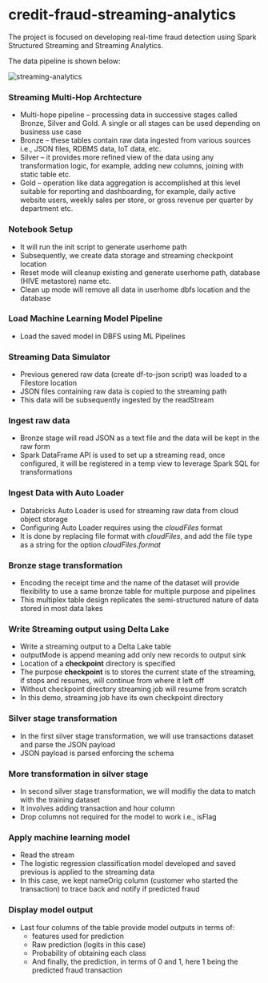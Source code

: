 # credit-fraud-streaming-analytics
The project is focused on developing real-time fraud detection using Spark Structured Streaming and Streaming Analytics.

The data pipeline is shown below:

![streaming-analytics](https://user-images.githubusercontent.com/37245809/210126645-a4dec8d9-62b0-4230-835b-314a793a3131.png)

### Streaming Multi-Hop Archtecture
* Multi-hope pipeline – processing data in successive stages called Bronze, Silver and Gold. A single or all stages can be used depending on business use case
* Bronze – these tables contain raw data ingested from various sources i.e., JSON files, RDBMS data,  IoT data, etc.
* Silver – it provides more refined view of the data using any transformation logic, for example, adding new columns, joining with static table etc. 
* Gold – operation like data aggregation is accomplished at this level suitable for reporting and dashboarding, for example, daily active website users, weekly sales per store, or gross revenue per quarter by department etc. 

### Notebook Setup
* It will run the init script to generate userhome path 
* Subsequently, we create data storage and streaming checkpoint location 
* Reset mode will cleanup existing and generate userhome path, database (HIVE metastore) name etc.
* Clean up mode will remove all data in userhome dbfs location and the database 

### Load Machine Learning Model Pipeline  
* Load the saved model in DBFS using ML Pipelines 

### Streaming Data Simulator
* Previous genered raw data (create df-to-json script) was loaded to a Filestore location 
* JSON files containing raw data is copied to the streaming path 
* This data will be subsequently ingested by the readStream 

### Ingest raw data 
* Bronze stage will read JSON as a text file and the data will be kept in the raw form
* Spark DataFrame API is used to set up a streaming read, once configured, it will be registered in a temp view to leverage Spark SQL for transformations 

### Ingest Data with Auto Loader
* Databricks Auto Loader is used for streaming raw data from cloud object storage
* Configuring Auto Loader requires using the *cloudFiles* format
* It is done by replacing file format with *cloudFiles*, and add the file type as a string for the option *cloudFiles.format*

### Bronze stage transformation
* Encoding the receipt time and the name of the dataset will provide flexibility to use a same bronze table for multiple purpose and pipelines
* This multiplex table design replicates the semi-structured nature of data stored in most data lakes 

### Write Streaming output using Delta Lake
* Write a streaming output to a Delta Lake table
* outputMode is append meaning add only new records to output sink
* Location of a **checkpoint** directory is specified 
* The purpose **checkpoint** is to stores the current state of the streaming, if stops and resumes, will continue from where it left off
* Without checkpoint directory streaming job will resume from scratch
* In this demo, streaming job have its own checkpoint directory

### Silver stage transformation 
* In the first silver stage transformation, we will use transactions dataset and parse the JSON payload
* JSON payload is parsed enforcing the schema 

### More transformation in silver stage 
* In second silver stage transformation, we will modifiy the data to match with the training dataset
* It involves adding transaction and hour column
* Drop columns not required for the model to work i.e., isFlag

### Apply machine learning model
* Read the stream 
* The logistic regression classification model developed and saved previous is applied to the streaming data 
* In this case, we kept nameOrig column (customer who started the transaction) to trace back and notify if predicted fraud 

### Display model output 
* Last four columns of the table provide model outputs in terms of:
  * features used for prediction
  * Raw prediction (logits in this case)
  * Probability of obtaining each class
  * And finally, the prediction, in terms of 0 and 1, here 1 being the predicted fraud transaction


